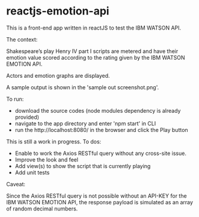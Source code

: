 # reactjs-emotion-api

This is a front-end app written in reactJS to test the IBM WATSON API.

The context:

Shakespeare’s play Henry IV part I scripts are metered and have their emotion value scored according to the rating given by the IBM WATSON EMOTION API.

Actors and emotion graphs are displayed.

A sample output is shown in the 'sample out screenshot.png'.

To run: 
  - download the source codes (node modules dependency is already provided)
  - navigate to the app directory and enter 'npm start' in CLI
  - run the http://localhost:8080/ in the browser and click the Play button


This is still a work in progress.
To dos:
  - Enable to work the Axios RESTful query without any cross-site issue.
  - Improve the look and feel
  - Add view(s) to show the script that is currently playing
  - Add unit tests

Caveat:

Since the Axios RESTful query is not possible without an API-KEY for the IBM WATSON EMOTION API, the response payload is simulated as an array of random decimal numbers.
   
   
